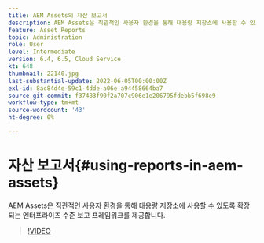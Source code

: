 ```yaml
---
title: AEM Assets의 자산 보고서
description: AEM Assets은 직관적인 사용자 환경을 통해 대용량 저장소에 사용할 수 있도록 확장되는 엔터프라이즈 수준 보고 프레임워크를 제공합니다.
feature: Asset Reports
topic: Administration
role: User
level: Intermediate
version: 6.4, 6.5, Cloud Service
kt: 648
thumbnail: 22140.jpg
last-substantial-update: 2022-06-05T00:00:00Z
exl-id: 8ac84d4e-59c1-4dde-a06e-a94458664ba7
source-git-commit: f37483f90f2a707c906e1e206795fdebb5f698e9
workflow-type: tm+mt
source-wordcount: '43'
ht-degree: 0%

---
```


# 자산 보고서{#using-reports-in-aem-assets}

AEM Assets은 직관적인 사용자 환경을 통해 대용량 저장소에 사용할 수 있도록 확장되는 엔터프라이즈 수준 보고 프레임워크를 제공합니다.

>[!VIDEO](https://video.tv.adobe.com/v/22140/?quality=12&learn=on)
